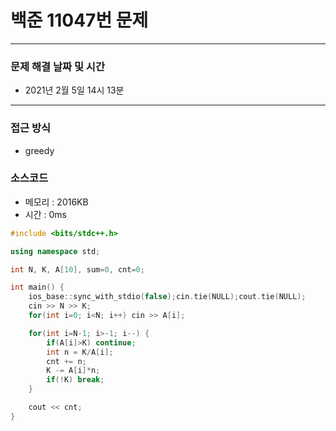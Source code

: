 
# 백준 11047번 문제

---

### 문제 해결 날짜 및 시간

- 2021년 2월 5일 14시 13분

---

### 접근 방식
- greedy

### 소스코드
- 메모리 : 2016KB
- 시간 : 0ms
```c++
#include <bits/stdc++.h>

using namespace std;

int N, K, A[10], sum=0, cnt=0;

int main() {
    ios_base::sync_with_stdio(false);cin.tie(NULL);cout.tie(NULL);
    cin >> N >> K;
    for(int i=0; i<N; i++) cin >> A[i];

    for(int i=N-1; i>-1; i--) {
        if(A[i]>K) continue;
        int n = K/A[i];
        cnt += n;
        K -= A[i]*n;
        if(!K) break;
    }

    cout << cnt;
}
```
